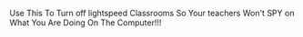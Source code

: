 Use This To Turn off lightspeed Classrooms So Your teachers Won't SPY on What You Are Doing On The Computer!!!

